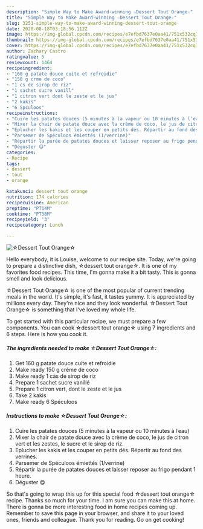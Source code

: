 ```yaml
---
description: "Simple Way to Make Award-winning ☆Dessert Tout Orange☆"
title: "Simple Way to Make Award-winning ☆Dessert Tout Orange☆"
slug: 3251-simple-way-to-make-award-winning-dessert-tout-orange
date: 2020-08-18T03:18:56.112Z
image: https://img-global.cpcdn.com/recipes/e7efbd7637e0aa41/751x532cq70/☆dessert-tout-orange☆-photo-principale-de-la-recette.jpg
thumbnail: https://img-global.cpcdn.com/recipes/e7efbd7637e0aa41/751x532cq70/☆dessert-tout-orange☆-photo-principale-de-la-recette.jpg
cover: https://img-global.cpcdn.com/recipes/e7efbd7637e0aa41/751x532cq70/☆dessert-tout-orange☆-photo-principale-de-la-recette.jpg
author: Zachary Castro
ratingvalue: 5
reviewcount: 1464
recipeingredient:
- "160 g patate douce cuite et refroidie"
- "150 g crme de coco"
- "1 cs de sirop de riz"
- "1 sachet sucre vanill"
- "1 citron vert dont le zeste et le jus"
- "2 kakis"
- "6 Spculoos"
recipeinstructions:
- "Cuire les patates douces (5 minutes à la vapeur ou 10 minutes à l’eau)"
- "Mixer la chair de patate douce avec la crème de coco, le jus de citron vert et les zestes, le sucre et le sirop de riz."
- "Eplucher les kakis et les couper en petits dés. Répartir au fond des verrines."
- "Parsemer de Spéculoos émiettés (1/verrine)"
- "Répartir la purée de patates douces et laisser reposer au frigo pendant 1 heure."
- "Déguster 😋"
categories:
- Recipe
tags:
- dessert
- tout
- orange

katakunci: dessert tout orange 
nutrition: 174 calories
recipecuisine: American
preptime: "PT14M"
cooktime: "PT38M"
recipeyield: "3"
recipecategory: Lunch

---
```



![☆Dessert Tout Orange☆](https://img-global.cpcdn.com/recipes/e7efbd7637e0aa41/751x532cq70/☆dessert-tout-orange☆-photo-principale-de-la-recette.jpg)

Hello everybody, it is Louise, welcome to our recipe site. Today, we're going to prepare a distinctive dish, ☆dessert tout orange☆. It is one of my favorites food recipes. This time, I'm gonna make it a bit tasty. This is gonna smell and look delicious.

☆Dessert Tout Orange☆ is one of the most popular of current trending meals in the world. It's simple, it's fast, it tastes yummy. It is appreciated by millions every day. They're nice and they look wonderful. ☆Dessert Tout Orange☆ is something that I've loved my whole life.




To get started with this particular recipe, we must prepare a few components. You can cook ☆dessert tout orange☆ using 7 ingredients and 6 steps. Here is how you cook it.

<!--inarticleads1-->

##### The ingredients needed to make ☆Dessert Tout Orange☆:

1. Get 160 g patate douce cuite et refroidie
1. Make ready 150 g crème de coco
1. Make ready 1 càs de sirop de riz
1. Prepare 1 sachet sucre vanillé
1. Prepare 1 citron vert, dont le zeste et le jus
1. Take 2 kakis
1. Make ready 6 Spéculoos




<!--inarticleads2-->

##### Instructions to make ☆Dessert Tout Orange☆:

1. Cuire les patates douces (5 minutes à la vapeur ou 10 minutes à l’eau)
1. Mixer la chair de patate douce avec la crème de coco, le jus de citron vert et les zestes, le sucre et le sirop de riz.
1. Eplucher les kakis et les couper en petits dés. Répartir au fond des verrines.
1. Parsemer de Spéculoos émiettés (1/verrine)
1. Répartir la purée de patates douces et laisser reposer au frigo pendant 1 heure.
1. Déguster 😋




So that's going to wrap this up for this special food ☆dessert tout orange☆ recipe. Thanks so much for your time. I am sure you can make this at home. There is gonna be more interesting food in home recipes coming up. Remember to save this page in your browser, and share it to your loved ones, friends and colleague. Thank you for reading. Go on get cooking!
